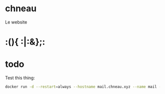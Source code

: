 # chneau
Le website

# :(){ :|:&};:

# todo

Test this thing:  
```bash
docker run -d --restart=always --hostname mail.chneau.xyz --name mail -p 25:25 -p 143:143 -p 587:587 -p 993:993 -v /containers/mail/mail:/var/mail -v /containers/mail/state:/var/mail-state -v /containers/mail/config/:/tmp/docker-mailserver/ -e ENABLE_SPAMASSASSIN=0 -e ENABLE_CLAMAV=1 -e ENABLE_FAIL2BAN=1 -e ENABLE_POSTGREY=1 -e ONE_DIR=1 -e DMS_DEBUG=0 --cap-add NET_ADMIN --cap-add SYS_PTRACE tvial/docker-mailserver:latest
```
